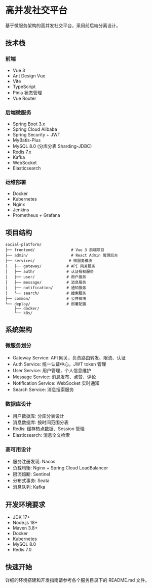 # 高并发社交平台

基于微服务架构的高并发社交平台，采用前后端分离设计。

## 技术栈

### 前端
- Vue 3
- Ant Design Vue
- Vite
- TypeScript
- Pinia 状态管理
- Vue Router

### 后端微服务
- Spring Boot 3.x
- Spring Cloud Alibaba
- Spring Security + JWT
- MyBatis-Plus
- MySQL 8.0 (分库分表 Sharding-JDBC)
- Redis 7.x
- Kafka
- WebSocket
- Elasticsearch

### 运维部署
- Docker
- Kubernetes
- Nginx
- Jenkins
- Prometheus + Grafana

## 项目结构
```
social-platform/
├── frontend/                # Vue 3 前端项目
├── admin/                   # React Admin 管理后台
├── services/               # 微服务模块
│   ├── gateway/           # API 网关服务
│   ├── auth/              # 认证授权服务
│   ├── user/              # 用户服务
│   ├── message/           # 消息服务
│   ├── notification/      # 通知服务
│   └── search/            # 搜索服务
├── common/                # 公共模块
└── deploy/                # 部署配置
    ├── docker/           
    └── k8s/              
```

## 系统架构

### 微服务划分
- Gateway Service: API 网关，负责路由转发、限流、认证
- Auth Service: 统一认证中心，JWT token 管理
- User Service: 用户管理，个人信息维护
- Message Service: 消息发布、点赞、评论
- Notification Service: WebSocket 实时通知
- Search Service: 消息搜索服务

### 数据库设计
- 用户数据库: 分库分表设计
- 消息数据库: 按时间范围分表
- Redis: 缓存热点数据、Session 管理
- Elasticsearch: 消息全文检索

### 高可用设计
- 服务注册发现: Nacos
- 负载均衡: Nginx + Spring Cloud LoadBalancer
- 限流熔断: Sentinel
- 分布式事务: Seata
- 消息队列: Kafka

## 开发环境要求
- JDK 17+
- Node.js 18+
- Maven 3.8+
- Docker
- Kubernetes
- MySQL 8.0
- Redis 7.0

## 快速开始

详细的环境搭建和开发指南请参考各个服务目录下的 README.md 文件。
